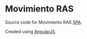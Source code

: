 # Movimiento RAS

Source code for Movimiento RAS [SPA](https://www.wikiwand.com/en/Single-page_application).

Created using [AngularJS](https://angularjs.org/).

